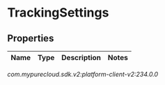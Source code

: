 # TrackingSettings


## Properties

| Name | Type | Description | Notes |
| ------------ | ------------- | ------------- | ------------- |




_com.mypurecloud.sdk.v2:platform-client-v2:234.0.0_
